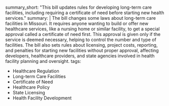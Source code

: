 summary_short: "This bill updates rules for developing long-term care facilities, including requiring a certificate of need before starting new health services."
summary: |
  The bill changes some laws about long-term care facilities in Missouri. It requires anyone wanting to build or offer new healthcare services, like a nursing home or similar facility, to get a special approval called a certificate of need first. This approval is given only if the service is deemed necessary, helping to control the number and type of facilities. The bill also sets rules about licensing, project costs, reporting, and penalties for starting new facilities without proper approval, affecting developers, healthcare providers, and state agencies involved in health facility planning and oversight.
tags:
  - Healthcare Regulation
  - Long-term Care Facilities
  - Certificate of Need
  - Healthcare Policy
  - State Licensing
  - Health Facility Development
